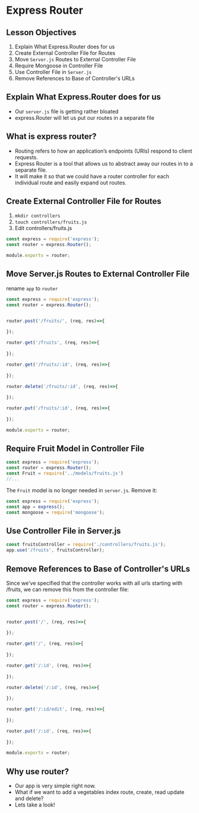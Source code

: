 # Express Router

## Lesson Objectives

1. Explain What Express.Router does for us
1. Create External Controller File for Routes
1. Move `Server.js` Routes to External Controller File
1. Require Mongoose in Controller File
1. Use Controller File in `Server.js`
1. Remove References to Base of Controller's URLs

## Explain What Express.Router does for us

- Our `server.js` file is getting rather bloated
- express.Router will let us put our routes in a separate file

## What is express router?
- Routing refers to how an application’s endpoints (URIs) respond to client requests. 
- Express Router is a tool that allows us to abstract away our routes in to a separate file.
- It will make it so that we could have a router controller for each individual route and easily expand out routes.

## Create External Controller File for Routes

1. `mkdir controllers`
1. `touch controllers/fruits.js`
1. Edit controllers/fruits.js

```javascript
const express = require('express');
const router = express.Router();

module.exports = router;
```

## Move Server.js Routes to External Controller File

rename `app` to `router`

```javascript
const express = require('express');
const router = express.Router();


router.post('/fruits/', (req, res)=>{
   
});

router.get('/fruits', (req, res)=>{
    
});

router.get('/fruits/:id', (req, res)=>{
    
});

router.delete('/fruits/:id', (req, res)=>{
 
});

router.put('/fruits/:id', (req, res)=>{
  
});

module.exports = router;
```

## Require Fruit Model in Controller File

```javascript
const express = require('express');
const router = express.Router();
const Fruit = require('../models/fruits.js')
//...
```

The `Fruit` model is no longer needed in `server.js`.  Remove it:

```javascript
const express = require('express');
const app = express();
const mongoose = require('mongoose');
```

## Use Controller File in Server.js

```javascript
const fruitsController = require('./controllers/fruits.js');
app.use('/fruits', fruitsController);
```

## Remove References to Base of Controller's URLs

Since we've specified that the controller works with all urls starting with /fruits, we can remove this from the controller file:

```javascript
const express = require('express');
const router = express.Router();


router.post('/', (req, res)=>{
 
});

router.get('/', (req, res)=>{
   
});

router.get('/:id', (req, res)=>{
    
});

router.delete('/:id', (req, res)=>{
   
});

router.get('/:id/edit', (req, res)=>{
  
});

router.put('/:id', (req, res)=>{
   
});

module.exports = router;
```


## Why use router?
- Our app is very simple right now.
- What if we want to add a vegetables index route, create, read update and delete?
- Lets take a look!
